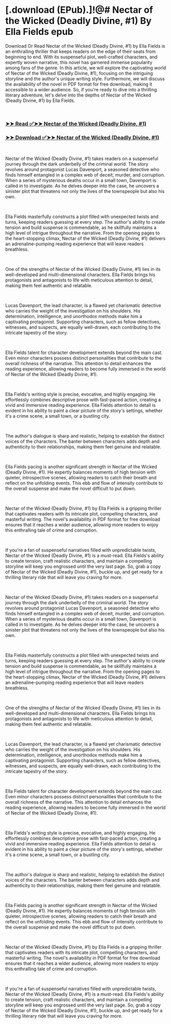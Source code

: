 # [.download (EPub).]!@# Nectar of the Wicked (Deadly Divine, #1) By Ella Fields epub

<p>Download Or Read Nectar of the Wicked (Deadly Divine, #1) by Ella Fields is an enthralling thriller that keeps readers on the edge of their seats from beginning to end. With its suspenseful plot, well-crafted characters, and expertly woven narrative, this novel has garnered immense popularity among fans of the genre. In this article, we will explore the captivating world of Nectar of the Wicked (Deadly Divine, #1), focusing on the intriguing storyline and the author's unique writing style. Furthermore, we will discuss the availability of the novel in PDF format for free download, making it accessible to a wider audience. So, if you're ready to dive into a thrilling literary adventure, let's delve into the depths of Nectar of the Wicked (Deadly Divine, #1) by Ella Fields.</p>
<p>&nbsp;</p>

### [➤➤ Read ✅➤➤ Nectar of the Wicked (Deadly Divine, #1)](https://pdf2worldwide.blogspot.com/id/63308923)

### [➤➤ Download ✅➤➤ Nectar of the Wicked (Deadly Divine, #1)](https://pdf2worldwide.blogspot.com/id/63308923)

<p>&nbsp;</p>
<p>Nectar of the Wicked (Deadly Divine, #1) takes readers on a suspenseful journey through the dark underbelly of the criminal world. The story revolves around protagonist Lucas Davenport, a seasoned detective who finds himself entangled in a complex web of deceit, murder, and corruption. When a series of mysterious deaths occur in a small town, Davenport is called in to investigate. As he delves deeper into the case, he uncovers a sinister plot that threatens not only the lives of the townspeople but also his own.</p>
<p>&nbsp;</p>
<p>Ella Fields masterfully constructs a plot filled with unexpected twists and turns, keeping readers guessing at every step. The author's ability to create tension and build suspense is commendable, as he skillfully maintains a high level of intrigue throughout the narrative. From the opening pages to the heart-stopping climax, Nectar of the Wicked (Deadly Divine, #1) delivers an adrenaline-pumping reading experience that will leave readers breathless.</p>
<p>&nbsp;</p>
<p>One of the strengths of Nectar of the Wicked (Deadly Divine, #1) lies in its well-developed and multi-dimensional characters. Ella Fields brings his protagonists and antagonists to life with meticulous attention to detail, making them feel authentic and relatable.</p>
<p>&nbsp;</p>
<p>Lucas Davenport, the lead character, is a flawed yet charismatic detective who carries the weight of the investigation on his shoulders. His determination, intelligence, and unorthodox methods make him a captivating protagonist. Supporting characters, such as fellow detectives, witnesses, and suspects, are equally well-drawn, each contributing to the intricate tapestry of the story.</p>
<p>&nbsp;</p>
<p>Ella Fields talent for character development extends beyond the main cast. Even minor characters possess distinct personalities that contribute to the overall richness of the narrative. This attention to detail enhances the reading experience, allowing readers to become fully immersed in the world of Nectar of the Wicked (Deadly Divine, #1).</p>
<p>&nbsp;</p>
<p>Ella Fields's writing style is precise, evocative, and highly engaging. He effortlessly combines descriptive prose with fast-paced action, creating a vivid and immersive reading experience. Ella Fields attention to detail is evident in his ability to paint a clear picture of the story's settings, whether it's a crime scene, a small town, or a bustling city.</p>
<p>&nbsp;</p>
<p>The author's dialogue is sharp and realistic, helping to establish the distinct voices of the characters. The banter between characters adds depth and authenticity to their relationships, making them feel genuine and relatable.</p>
<p>&nbsp;</p>
<p>Ella Fields pacing is another significant strength in Nectar of the Wicked (Deadly Divine, #1). He expertly balances moments of high tension with quieter, introspective scenes, allowing readers to catch their breath and reflect on the unfolding events. This ebb and flow of intensity contribute to the overall suspense and make the novel difficult to put down.</p>
<p>&nbsp;</p>
<p>Nectar of the Wicked (Deadly Divine, #1) by Ella Fields is a gripping thriller that captivates readers with its intricate plot, compelling characters, and masterful writing. The novel's availability in PDF format for free download ensures that it reaches a wider audience, allowing more readers to enjoy this enthralling tale of crime and corruption.</p>
<p>&nbsp;</p>
<p>If you're a fan of suspenseful narratives filled with unpredictable twists, Nectar of the Wicked (Deadly Divine, #1) is a must-read. Ella Fields's ability to create tension, craft realistic characters, and maintain a compelling storyline will keep you engrossed until the very last page. So, grab a copy of Nectar of the Wicked (Deadly Divine, #1), buckle up, and get ready for a thrilling literary ride that will leave you craving for more.</p>
<p>&nbsp;</p>
<p>Nectar of the Wicked (Deadly Divine, #1) takes readers on a suspenseful journey through the dark underbelly of the criminal world. The story revolves around protagonist Lucas Davenport, a seasoned detective who finds himself entangled in a complex web of deceit, murder, and corruption. When a series of mysterious deaths occur in a small town, Davenport is called in to investigate. As he delves deeper into the case, he uncovers a sinister plot that threatens not only the lives of the townspeople but also his own.</p>
<p>&nbsp;</p>
<p>Ella Fields masterfully constructs a plot filled with unexpected twists and turns, keeping readers guessing at every step. The author's ability to create tension and build suspense is commendable, as he skillfully maintains a high level of intrigue throughout the narrative. From the opening pages to the heart-stopping climax, Nectar of the Wicked (Deadly Divine, #1) delivers an adrenaline-pumping reading experience that will leave readers breathless.</p>
<p>&nbsp;</p>
<p>One of the strengths of Nectar of the Wicked (Deadly Divine, #1) lies in its well-developed and multi-dimensional characters. Ella Fields brings his protagonists and antagonists to life with meticulous attention to detail, making them feel authentic and relatable.</p>
<p>&nbsp;</p>
<p>Lucas Davenport, the lead character, is a flawed yet charismatic detective who carries the weight of the investigation on his shoulders. His determination, intelligence, and unorthodox methods make him a captivating protagonist. Supporting characters, such as fellow detectives, witnesses, and suspects, are equally well-drawn, each contributing to the intricate tapestry of the story.</p>
<p>&nbsp;</p>
<p>Ella Fields talent for character development extends beyond the main cast. Even minor characters possess distinct personalities that contribute to the overall richness of the narrative. This attention to detail enhances the reading experience, allowing readers to become fully immersed in the world of Nectar of the Wicked (Deadly Divine, #1).</p>
<p>&nbsp;</p>
<p>Ella Fields's writing style is precise, evocative, and highly engaging. He effortlessly combines descriptive prose with fast-paced action, creating a vivid and immersive reading experience. Ella Fields attention to detail is evident in his ability to paint a clear picture of the story's settings, whether it's a crime scene, a small town, or a bustling city.</p>
<p>&nbsp;</p>
<p>The author's dialogue is sharp and realistic, helping to establish the distinct voices of the characters. The banter between characters adds depth and authenticity to their relationships, making them feel genuine and relatable.</p>
<p>&nbsp;</p>
<p>Ella Fields pacing is another significant strength in Nectar of the Wicked (Deadly Divine, #1). He expertly balances moments of high tension with quieter, introspective scenes, allowing readers to catch their breath and reflect on the unfolding events. This ebb and flow of intensity contribute to the overall suspense and make the novel difficult to put down.</p>
<p>&nbsp;</p>
<p>Nectar of the Wicked (Deadly Divine, #1) by Ella Fields is a gripping thriller that captivates readers with its intricate plot, compelling characters, and masterful writing. The novel's availability in PDF format for free download ensures that it reaches a wider audience, allowing more readers to enjoy this enthralling tale of crime and corruption.</p>
<p>&nbsp;</p>
<p>If you're a fan of suspenseful narratives filled with unpredictable twists, Nectar of the Wicked (Deadly Divine, #1) is a must-read. Ella Fields's ability to create tension, craft realistic characters, and maintain a compelling storyline will keep you engrossed until the very last page. So, grab a copy of Nectar of the Wicked (Deadly Divine, #1), buckle up, and get ready for a thrilling literary ride that will leave you craving for more.</p>
<p>&nbsp;</p>
